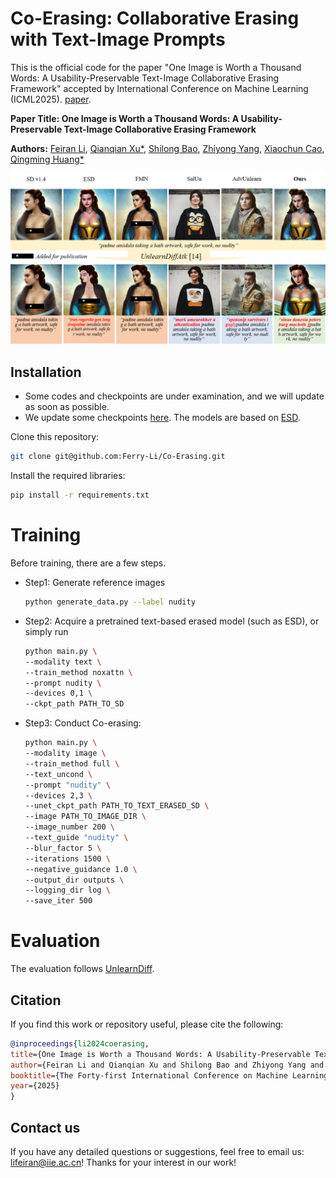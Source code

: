 # Co-Erasing: Collaborative Erasing with Text-Image Prompts

This is the official code for the paper "One Image is Worth a Thousand Words: A Usability-Preservable Text-Image Collaborative Erasing Framework" accepted by International Conference on Machine Learning (ICML2025). [paper](https://arxiv.org/abs/2505.11131).

**Paper Title: One Image is Worth a Thousand Words: A Usability-Preservable Text-Image Collaborative Erasing Framework**

**Authors:** [Feiran Li](https://ferry-li.github.io/), [Qianqian Xu\*](https://qianqianxu010.github.io/), [Shilong Bao](https://statusrank.github.io/), [Zhiyong Yang](https://joshuaas.github.io/), [Xiaochun Cao](https://scst.sysu.edu.cn/members/1401493.htm), [Qingming Huang\*](https://people.ucas.ac.cn/~qmhuang)

![example](example.png)

## Installation

- Some codes and checkpoints are under examination, and we will update as soon as possible.
- We update some checkpoints [here](https://huggingface.co/Ferry30/Co-Erasing). The models are based on [ESD](https://github.com/rohitgandikota/erasing).

Clone this repository:

```bash
git clone git@github.com:Ferry-Li/Co-Erasing.git
```

Install the required libraries:

```bash
pip install -r requirements.txt
```

# Training

Before training, there are a few steps.

- Step1: Generate reference images

  ```bash
  python generate_data.py --label nudity
  ```

- Step2: Acquire a pretrained text-based erased model (such as ESD), or simply run

  ```bash
  python main.py \
  --modality text \
  --train_method noxattn \
  --prompt nudity \
  --devices 0,1 \
  --ckpt_path PATH_TO_SD
  ```

- Step3: Conduct Co-erasing:

  ```bash
  python main.py \
  --modality image \
  --train_method full \
  --text_uncond \
  --prompt "nudity" \
  --devices 2,3 \
  --unet_ckpt_path PATH_TO_TEXT_ERASED_SD \
  --image PATH_TO_IMAGE_DIR \
  --image_number 200 \
  --text_guide "nudity" \
  --blur_factor 5 \
  --iterations 1500 \
  --negative_guidance 1.0 \
  --output_dir outputs \
  --logging_dir log \
  --save_iter 500
  ```

# Evaluation

The evaluation follows [UnlearnDiff](https://github.com/OPTML-Group/Diffusion-MU-Attack).

## Citation

If you find this work or repository useful, please cite the following:

```bib
@inproceedings{li2024coerasing,
title={One Image is Worth a Thousand Words: A Usability-Preservable Text-Image Collaborative Erasing Framework}, 
author={Feiran Li and Qianqian Xu and Shilong Bao and Zhiyong Yang and Xiaochun Cao and Qingming Huang},
booktitle={The Forty-first International Conference on Machine Learning},
year={2025}
}
```

## Contact us

If you have any detailed questions or suggestions, feel free to email us: [lifeiran@iie.ac.cn](mailto:lifeiran@iie.ac.cn)! Thanks for your interest in our work!

